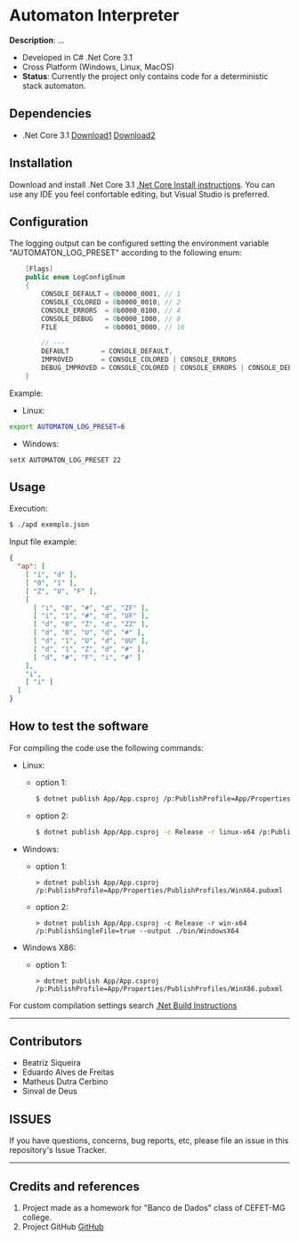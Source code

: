 # Automaton Interpreter

**Description**:  ...


  - Developed in C# .Net Core 3.1
  - Cross Platform (Windows, Linux, MacOS)
  - **Status**:  Currently the project only contains code for a deterministic stack automaton.

## Dependencies

  - .Net Core 3.1 [Download1](https://dotnet.microsoft.com/download) [Download2](https://github.com/dotnet/core/blob/master/release-notes/3.1/3.1.8/3.1.402-download.md)

## Installation

Download and install .Net Core 3.1 [.Net Core Install instructions](https://github.com/dotnet/core/blob/master/release-notes/3.1/3.1.8/3.1.8-install-instructions.md).
You can use any IDE you feel confortable editing, but Visual Studio is preferred.

## Configuration

The logging output can be configured setting the environment variable "AUTOMATON_LOG_PRESET" according to the following enum:
````csharp
    [Flags]
    public enum LogConfigEnum
    {
        CONSOLE_DEFAULT = 0b0000_0001, // 1
        CONSOLE_COLORED = 0b0000_0010, // 2
        CONSOLE_ERRORS  = 0b0000_0100, // 4
        CONSOLE_DEBUG   = 0b0000_1000, // 8
        FILE            = 0b0001_0000, // 16

        // ---
        DEFAULT        = CONSOLE_DEFAULT,                                         // 5
        IMPROVED       = CONSOLE_COLORED | CONSOLE_ERRORS                 | FILE, // 22
        DEBUG_IMPROVED = CONSOLE_COLORED | CONSOLE_ERRORS | CONSOLE_DEBUG | FILE  // 30
    }
````
Example: 

- Linux:
````bash
export AUTOMATON_LOG_PRESET=6
````

- Windows:
````batch
setX AUTOMATON_LOG_PRESET 22
````

## Usage
Execution:
````bash
$ ./apd exemplo.json
````
Input file example:
````json
{
  "ap": [
    [ "i", "d" ],
    [ "0", "1" ],
    [ "Z", "U", "F" ],
    [
      [ "i", "0", "#", "d", "ZF" ],
      [ "i", "1", "#", "d", "UF" ],
      [ "d", "0", "Z", "d", "ZZ" ],
      [ "d", "0", "U", "d", "#" ],
      [ "d", "1", "U", "d", "UU" ],
      [ "d", "1", "Z", "d", "#" ],
      [ "d", "#", "F", "i", "#" ]
    ],
    "i",
    [ "i" ]
  ]
}
````

## How to test the software

For compiling the code use the following commands:
- Linux:
  - option 1:
    ````bash
    $ dotnet publish App/App.csproj /p:PublishProfile=App/Properties/PublishProfiles/LinuxX64.pubxml
    ````
  - option 2:
    ````bash
    $ dotnet publish App/App.csproj -c Release -r linux-x64 /p:PublishSingleFile=true --output ./bin/LinuxX64
    ````

- Windows:
  - option 1:
    ````batch
    > dotnet publish App/App.csproj /p:PublishProfile=App/Properties/PublishProfiles/WinX64.pubxml
    ````
  - option 2:
    ````batch
    > dotnet publish App/App.csproj -c Release -r win-x64 /p:PublishSingleFile=true --output ./bin/WindowsX64
    ````

- Windows X86:
  - option 1:
    ````batch
    > dotnet publish App/App.csproj /p:PublishProfile=App/Properties/PublishProfiles/WinX86.pubxml
    ````

For custom compilation settings search [.Net Build Instructions](https://docs.microsoft.com/pt-br/dotnet/core/tools/dotnet-build)

----

## Contributors
- Beatriz Siqueira
- Eduardo Alves de Freitas
- Matheus Dutra Cerbino
- Sinval de Deus

## ISSUES

If you have questions, concerns, bug reports, etc, please file an issue in this repository's Issue Tracker.

----

## Credits and references

1. Project made as a homework for "Banco de Dados" class of CEFET-MG college.
2. Project GitHub [GitHub](https://github.com/Pinacolada8/AutomatonInterpreter)

